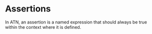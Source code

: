 # Assertions

In ATN, an assertion is a named expression that should always be true within the context where it is defined.
